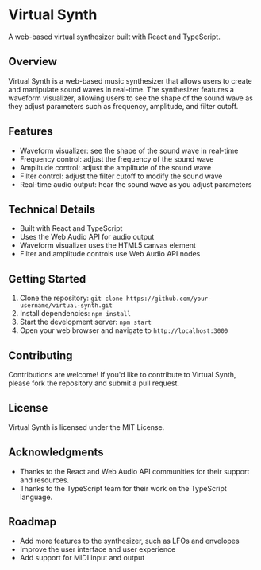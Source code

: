 Virtual Synth
================

A web-based virtual synthesizer built with React and TypeScript.

Overview
--------

Virtual Synth is a web-based music synthesizer that allows users to create and manipulate sound waves in real-time. The synthesizer features a waveform visualizer, allowing users to see the shape of the sound wave as they adjust parameters such as frequency, amplitude, and filter cutoff.

Features
--------

* Waveform visualizer: see the shape of the sound wave in real-time
* Frequency control: adjust the frequency of the sound wave
* Amplitude control: adjust the amplitude of the sound wave
* Filter control: adjust the filter cutoff to modify the sound wave
* Real-time audio output: hear the sound wave as you adjust parameters

Technical Details
-----------------

* Built with React and TypeScript
* Uses the Web Audio API for audio output
* Waveform visualizer uses the HTML5 canvas element
* Filter and amplitude controls use Web Audio API nodes

Getting Started
---------------

1. Clone the repository: `git clone https://github.com/your-username/virtual-synth.git`
2. Install dependencies: `npm install`
3. Start the development server: `npm start`
4. Open your web browser and navigate to `http://localhost:3000`

Contributing
------------

Contributions are welcome! If you'd like to contribute to Virtual Synth, please fork the repository and submit a pull request.

License
-------

Virtual Synth is licensed under the MIT License.

Acknowledgments
---------------

* Thanks to the React and Web Audio API communities for their support and resources.
* Thanks to the TypeScript team for their work on the TypeScript language.

Roadmap
-------

* Add more features to the synthesizer, such as LFOs and envelopes
* Improve the user interface and user experience
* Add support for MIDI input and output